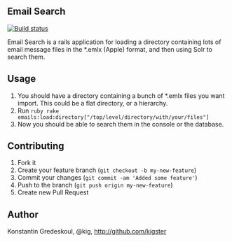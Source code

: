 ## Email Search 

[![Build status](https://secure.travis-ci.org/kigster/email-search.png)](http://travis-ci.org/kigster/email-search)

Email Search is a rails application for loading a directory containing lots of 
email message files in the *.emlx (Apple) format, and then using Solr to search them.

## Usage

1. You should have a directory containing a bunch of *.emlx files you want import.  This could be a flat directory, or a hierarchy.
2. Run ```ruby rake emails:load:directory["/top/level/directory/with/your/files"]```
3. Now you should be able to search them in the console or the database.

## Contributing

1. Fork it
2. Create your feature branch (`git checkout -b my-new-feature`)
3. Commit your changes (`git commit -am 'Added some feature'`)
4. Push to the branch (`git push origin my-new-feature`)
5. Create new Pull Request

## Author

Konstantin Gredeskoul, @kig, http://github.com/kigster
